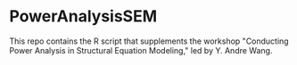 # PowerAnalysisSEM
This repo contains the R script that supplements the workshop "Conducting Power Analysis in Structural Equation Modeling," led by Y. Andre Wang.
